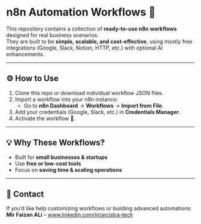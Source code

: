 # n8n Automation Workflows 🚀

This repository contains a collection of **ready-to-use n8n workflows** designed for real business scenarios.  
They are built to be **simple, scalable, and cost-effective**, using mostly free integrations (Google, Slack, Notion, HTTP, etc.) with optional AI enhancements.

---

## ⚙️ How to Use
1. Clone this repo or download individual workflow JSON files.  
2. Import a workflow into your n8n instance:  
   - Go to **n8n Dashboard** → **Workflows** → **Import from File**.  
3. Add your credentials (Google, Slack, etc.) in **Credentials Manager**.  
4. Activate the workflow 🚀.  

---

## 💡 Why These Workflows?
- Built for **small businesses & startups**  
- Use **free or low-cost tools**  
- Focus on **saving time & scaling operations**  

---

## 📩 Contact
If you’d like help customizing workflows or building advanced automations:  
**Mir Faizan ALi** – www.linkedin.com/in/arcistra-tech

